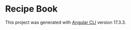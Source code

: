 # Recipe Book

This project was generated with [Angular CLI](https://github.com/angular/angular-cli) version 17.3.3.

